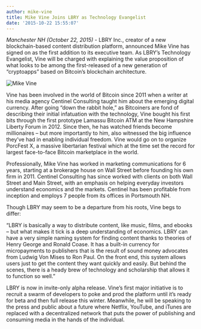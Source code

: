 ```yaml
---
author: mike-vine
title: Mike Vine Joins LBRY as Technology Evangelist
date: '2015-10-22 15:55:07'
---
```


*Manchester NH (October 22, 2015)* - LBRY Inc., creator of a new blockchain-based content distribution platform, announced Mike Vine has signed on as the first addition to its executive team. As LBRY’s Technology Evangelist, Vine will be charged with explaining the value proposition of what looks to be among the first-released of a new generation of “cryptoapps” based on Bitcoin’s blockchain architecture.

![Mike Vine](https://spee.ch/@move:b/SY0Th7W.jpg)

Vine has been involved in the world of Bitcoin since 2011 when a writer at his media agency Centinel Consulting taught him about the emerging digital currency. After going “down the rabbit hole,” as Bitcoiners are fond of describing their initial infatuation with the technology, Vine bought his first bits through the first prototype Lamassu Bitcoin ATM at the New Hampshire Liberty Forum in 2012. Since then, he has watched friends become millionaires – but more importantly to him, also witnessed the big influence they’ve had in enabling individual freedom. Vine would go on to organize PorcFest X, a massive libertarian festival which at the time set the record for largest face-to-face Bitcoin marketplace in the world.

Professionally, Mike Vine has worked in marketing communications for 6 years, starting at a brokerage house on Wall Street before founding his own firm in 2011. Centinel Consulting has since worked with clients on both Wall Street and Main Street, with an emphasis on helping everyday investors understand economics and the markets. Centinel has been profitable from inception and employs 7 people from its offices in Portsmouth NH.

Though LBRY may seem to be a departure from his roots, Vine begs to differ:

“LBRY is basically a way to distribute content, like music, films, and ebooks – but what makes it tick is a deep understanding of economics. LBRY can have a very simple naming system for finding content thanks to theories of Henry George and Ronald Coase. It has a built-in currency for micropayments to publishers that is the result of sound money advocates from Ludwig Von Mises to Ron Paul. On the front end, this system allows users just to get the content they want quickly and easily. But behind the scenes, there is a heady brew of technology and scholarship that allows it to function so well.”

LBRY is now in invite-only alpha release. Vine’s first major initiative is to recruit a swarm of developers to poke and prod the platform until it’s ready for beta and then full release this winter. Meanwhile, he will be speaking to the press and public about a future where Netflix, YouTube, and iTunes are replaced with a decentralized network that puts the power of publishing and consuming media in the hands of the individual.

